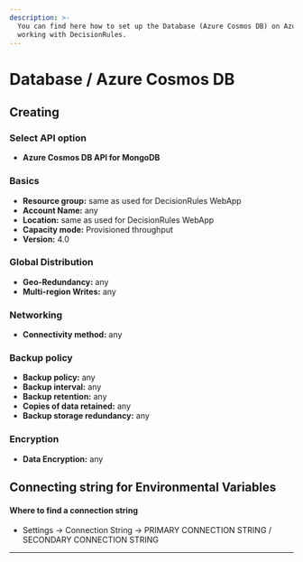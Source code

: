 ```yaml
---
description: >-
  You can find here how to set up the Database (Azure Cosmos DB) on Azure for
  working with DecisionRules.
---
```


# Database / Azure Cosmos DB

## Creating

### Select API option <a href="#37899927-b338-4654-8ab6-f91693c87229" id="37899927-b338-4654-8ab6-f91693c87229"></a>

* **Azure Cosmos DB API for MongoDB**

### Basics

* **Resource group:** same as used for DecisionRules WebApp
* **Account Name:** any
* **Location:** same as used for DecisionRules WebApp
* **Capacity mode:** Provisioned throughput
* **Version:** 4.0

### Global Distribution

* **Geo-Redundancy:** any
* **Multi-region Writes:** any

### Networking

* **Connectivity method:** any

### Backup policy

* **Backup policy:** any
* **Backup interval:** any
* **Backup retention:** any
* **Copies of data retained:** any
* **Backup storage redundancy:** any

### Encryption

* **Data Encryption:** any

## Connecting string for Environmental Variables

#### Where to find a connection string

* Settings -> Connection String -> PRIMARY CONNECTION STRING / SECONDARY CONNECTION STRING

****
